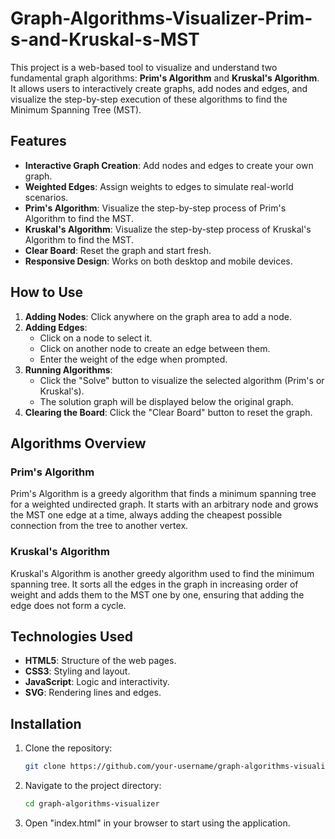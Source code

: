 # Graph-Algorithms-Visualizer-Prim-s-and-Kruskal-s-MST

This project is a web-based tool to visualize and understand two fundamental graph algorithms: **Prim's Algorithm** and **Kruskal's Algorithm**. It allows users to interactively create graphs, add nodes and edges, and visualize the step-by-step execution of these algorithms to find the Minimum Spanning Tree (MST).

## Features

- **Interactive Graph Creation**: Add nodes and edges to create your own graph.
- **Weighted Edges**: Assign weights to edges to simulate real-world scenarios.
- **Prim's Algorithm**: Visualize the step-by-step process of Prim's Algorithm to find the MST.
- **Kruskal's Algorithm**: Visualize the step-by-step process of Kruskal's Algorithm to find the MST.
- **Clear Board**: Reset the graph and start fresh.
- **Responsive Design**: Works on both desktop and mobile devices.

## How to Use

1. **Adding Nodes**: Click anywhere on the graph area to add a node.
2. **Adding Edges**: 
   - Click on a node to select it.
   - Click on another node to create an edge between them.
   - Enter the weight of the edge when prompted.
3. **Running Algorithms**:
   - Click the "Solve" button to visualize the selected algorithm (Prim's or Kruskal's).
   - The solution graph will be displayed below the original graph.
4. **Clearing the Board**: Click the "Clear Board" button to reset the graph.

## Algorithms Overview

### Prim's Algorithm
Prim's Algorithm is a greedy algorithm that finds a minimum spanning tree for a weighted undirected graph. It starts with an arbitrary node and grows the MST one edge at a time, always adding the cheapest possible connection from the tree to another vertex.

### Kruskal's Algorithm
Kruskal's Algorithm is another greedy algorithm used to find the minimum spanning tree. It sorts all the edges in the graph in increasing order of weight and adds them to the MST one by one, ensuring that adding the edge does not form a cycle.

## Technologies Used

- **HTML5**: Structure of the web pages.
- **CSS3**: Styling and layout.
- **JavaScript**: Logic and interactivity.
- **SVG**: Rendering lines and edges.

## Installation

1. Clone the repository:
   ```bash
   git clone https://github.com/your-username/graph-algorithms-visualizer.git

2. Navigate to the project directory:
   ```bash
   cd graph-algorithms-visualizer

3. Open "index.html" in your browser to start using the application.
